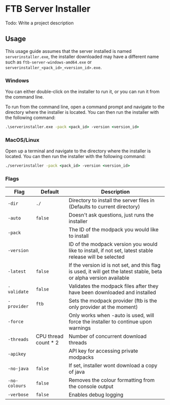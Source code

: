 # FTB Server Installer

Todo: Write a project description

## Usage

This usage guide assumes that the server installed is named `serverinstaller.exe`, the installer downloaded may have a different name such as `ftb-server-windows-amd64.exe` or `serverinstaller_<pack_id>_<version_id>.exe`.

### Windows

You can either double-click on the installer to run it, or you can run it from the command line.

To run from the command line, open a command prompt and navigate to the directory where the installer is located. You can then run the installer with the following command:

```cmd
.\serverinstaller.exe -pack <pack_id> -version <version_id>
```

### MacOS/Linux

Open up a terminal and navigate to the directory where the installer is located. You can then run the installer with the following command:

```cmd
./serverinstaller -pack <pack_id> -version <version_id>
```

### Flags

| Flag          | Default              | Description                                                                                                         |
|---------------|----------------------|---------------------------------------------------------------------------------------------------------------------|
| `-dir`        | `./`                 | Directory to install the server files in (Defaults to current directory)                                            |
| `-auto`       | `false`              | Doesn't ask questions, just runs the installer                                                                      |
| `-pack`       |                      | The ID of the modpack you would like to install                                                                     |
| `-version`    |                      | ID of the modpack version you would like to install, if not set, latest stable release will be selected             |
| `-latest`     | `false`              | If the version id is not set, and this flag is used, it will get the latest stable, beta or alpha version available |
| `-validate`   | `false`              | Validates the modpack files after they have been downloaded and installed                                           |
| `-provider`   | `ftb`                | Sets the modpack provider (ftb is the only provider at the moment)                                                  |
| `-force`      |                      | Only works when -auto is used, will force the installer to continue upon warnings                                   |
| `-threads`    | CPU thread count * 2 | Number of concurrent download threads                                                                               |
| `-apikey`     |                      | API key for accessing private modpacks                                                                              |
| `-no-java`    | `false`              | If set, installer wont download a copy of java                                                                      |
| `-no-colours` | `false`              | Removes the colour formatting from the console output                                                               |
| `-verbose`    | `false`              | Enables debug logging                                                                                               |
